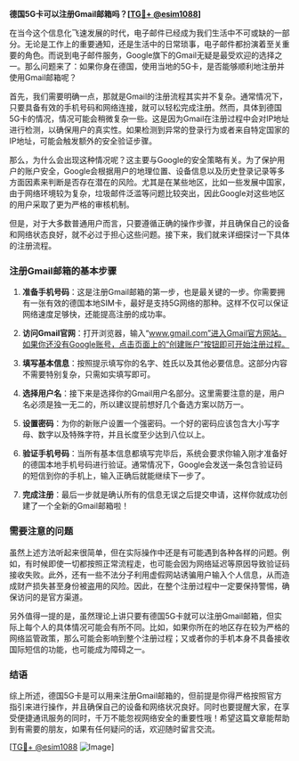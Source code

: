 **德国5G卡可以注册Gmail邮箱吗？[[TG💪+ @esim1088](https://t.me/s/esim1088)]**

在当今这个信息化飞速发展的时代，电子邮件已经成为我们生活中不可或缺的一部分。无论是工作上的重要通知，还是生活中的日常琐事，电子邮件都扮演着至关重要的角色。而说到电子邮件服务，Google旗下的Gmail无疑是最受欢迎的选择之一。那么问题来了：如果你身在德国，使用当地的5G卡，是否能够顺利地注册并使用Gmail邮箱呢？

首先，我们需要明确一点，那就是Gmail的注册流程其实并不复杂。通常情况下，只要具备有效的手机号码和网络连接，就可以轻松完成注册。然而，具体到德国5G卡的情况，情况可能会稍微复杂一些。这是因为Gmail在注册过程中会对IP地址进行检测，以确保用户的真实性。如果检测到异常的登录行为或者来自特定国家的IP地址，可能会触发额外的安全验证步骤。

那么，为什么会出现这种情况呢？这主要与Google的安全策略有关。为了保护用户的账户安全，Google会根据用户的地理位置、设备信息以及历史登录记录等多方面因素来判断是否存在潜在的风险。尤其是在某些地区，比如一些发展中国家，由于网络环境较为复杂，垃圾邮件泛滥等问题比较突出，因此Google对这些地区的用户采取了更为严格的审核机制。

但是，对于大多数普通用户而言，只要遵循正确的操作步骤，并且确保自己的设备和网络状态良好，就不必过于担心这些问题。接下来，我们就来详细探讨一下具体的注册流程。

### 注册Gmail邮箱的基本步骤

1. **准备手机号码**：这是注册Gmail邮箱的第一步，也是最关键的一步。你需要拥有一张有效的德国本地SIM卡，最好是支持5G网络的那种。这样不仅可以保证网络速度足够快，还能提高注册的成功率。

2. **访问Gmail官网**：打开浏览器，输入“www.gmail.com”进入Gmail官方网站。如果你还没有Google账号，点击页面上的“创建账户”按钮即可开始注册过程。

3. **填写基本信息**：按照提示填写你的名字、姓氏以及其他必要信息。这部分内容不需要特别复杂，只需如实填写即可。

4. **选择用户名**：接下来是选择你的Gmail用户名部分。这里需要注意的是，用户名必须是独一无二的，所以建议提前想好几个备选方案以防万一。

5. **设置密码**：为你的新账户设置一个强密码。一个好的密码应该包含大小写字母、数字以及特殊字符，并且长度至少达到八位以上。

6. **验证手机号码**：当所有基本信息都填写完毕后，系统会要求你输入刚才准备好的德国本地手机号码进行验证。通常情况下，Google会发送一条包含验证码的短信到你的手机上，输入正确后就能继续下一步了。

7. **完成注册**：最后一步就是确认所有的信息无误之后提交申请，这样你就成功创建了一个全新的Gmail邮箱啦！

### 需要注意的问题

虽然上述方法听起来很简单，但在实际操作中还是有可能遇到各种各样的问题。例如，有时候即使一切都按照正常流程走，也可能会因为网络延迟等原因导致验证码接收失败。此外，还有一些不法分子利用虚假网站诱骗用户输入个人信息，从而造成财产损失甚至身份被盗用的风险。因此，在整个注册过程中一定要保持警惕，确保访问的是官方渠道。

另外值得一提的是，虽然理论上讲只要有德国5G卡就可以注册Gmail邮箱，但实际上每个人的具体情况可能会有所不同。比如，如果你所在的地区存在较为严格的网络监管政策，那么可能会影响到整个注册过程；又或者你的手机本身不具备接收国际短信的功能，也可能成为障碍之一。

### 结语

综上所述，德国5G卡是可以用来注册Gmail邮箱的，但前提是你得严格按照官方指引来进行操作，并且确保自己的设备和网络状况良好。同时也要提醒大家，在享受便捷通讯服务的同时，千万不能忽视网络安全的重要性哦！希望这篇文章能帮助到有需要的朋友，如果有任何疑问的话，欢迎随时留言交流。

[[TG💪+ @esim1088](https://t.me/s/esim1088) ![Image](https://i.postimg.cc/4NQfJmqS/Snipaste-2025-05-13-00-14-12.png)]